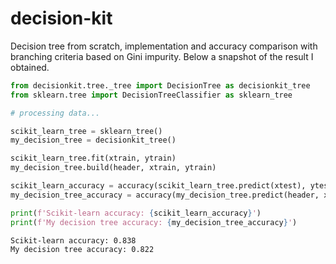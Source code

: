 # decision-kit

Decision tree from scratch, implementation and accuracy comparison with branching criteria based on Gini impurity.
Below a snapshot of the result I obtained.

```python
from decisionkit.tree._tree import DecisionTree as decisionkit_tree
from sklearn.tree import DecisionTreeClassifier as sklearn_tree

# processing data...

scikit_learn_tree = sklearn_tree()
my_decision_tree = decisionkit_tree()

scikit_learn_tree.fit(xtrain, ytrain)
my_decision_tree.build(header, xtrain, ytrain)

scikit_learn_accuracy = accuracy(scikit_learn_tree.predict(xtest), ytest)
my_decision_tree_accuracy = accuracy(my_decision_tree.predict(header, xtest), ytest)

print(f'Scikit-learn accuracy: {scikit_learn_accuracy}')
print(f'My decision tree accuracy: {my_decision_tree_accuracy}')
```
```bash
Scikit-learn accuracy: 0.838
My decision tree accuracy: 0.822
```
